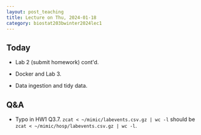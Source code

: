 ```yaml
---
layout: post_teaching
title: Lecture on Thu, 2024-01-18
category: biostat203bwinter2024lec1
---
```


## Today

* Lab 2 (submit homework) cont'd.

* Docker and Lab 3.

* Data ingestion and tidy data.

## Q&A

* Typo in HW1 Q3.7. `zcat < ~/mimic/labevents.csv.gz | wc -l` should be `zcat < ~/mimic/hosp/labevents.csv.gz | wc -l`.
